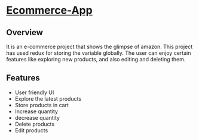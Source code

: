 # [Ecommerce-App](https://ecommerce-jqvp.onrender.com/)

## Overview

It is an e-commerce project that shows the glimpse of amazon. This project has used redux for storing the variable globally. The user can enjoy certain features like exploring new products, and also editing and deleting them.

## Features

* User friendly UI
* Explore the latest products
* Store products in cart
* Increase quantity
* decrease quantity
* Delete products
* Edit products
